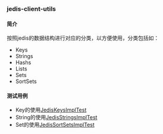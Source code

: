 ### jedis-client-utils
#### 简介
按照jedis的数据结构进行对应的分类，以方便使用，分类包括如：
  - Keys
  - Strings
  - Hashs
  - Lists
  - Sets
  - SortSets

#### 测试用例
  - Key的使用[JedisKeysImplTest](test/java/slive/jedis/client/core/impl/JedisKeysImplTest.java)
  - String的使用[JedisStringsImplTest](test/java/slive/jedis/client/core/impl/JedisStringsImplTest.java)
  - Set的使用[JedisSortSetsImplTest](test/java/slive/jedis/client/core/impl/JedisKeysImplTest.java)
